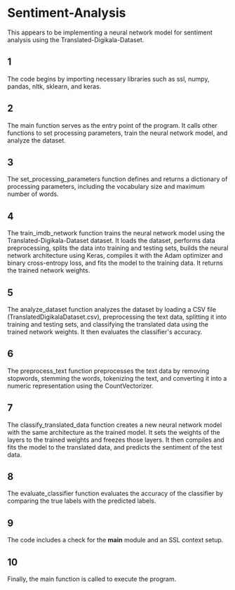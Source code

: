 # Sentiment-Analysis
This appears to be implementing a neural network model for sentiment analysis using the Translated-Digikala-Dataset.
## 1
The code begins by importing necessary libraries such as ssl, numpy, pandas, nltk, sklearn, and keras.
## 2
The main function serves as the entry point of the program. It calls other functions to set processing parameters, train the neural network model, and analyze the dataset.
## 3
The set_processing_parameters function defines and returns a dictionary of processing parameters, including the vocabulary size and maximum number of words.
## 4
The train_imdb_network function trains the neural network model using the Translated-Digikala-Dataset dataset. It loads the dataset, performs data preprocessing, splits the data into training and testing sets, builds the neural network architecture using Keras, compiles it with the Adam optimizer and binary cross-entropy loss, and fits the model to the training data. It returns the trained network weights.
## 5
The analyze_dataset function analyzes the dataset by loading a CSV file (TranslatedDigikalaDataset.csv), preprocessing the text data, splitting it into training and testing sets, and classifying the translated data using the trained network weights. It then evaluates the classifier's accuracy.
## 6
The preprocess_text function preprocesses the text data by removing stopwords, stemming the words, tokenizing the text, and converting it into a numeric representation using the CountVectorizer.
## 7
The classify_translated_data function creates a new neural network model with the same architecture as the trained model. It sets the weights of the layers to the trained weights and freezes those layers. It then compiles and fits the model to the translated data, and predicts the sentiment of the test data.
## 8
The evaluate_classifier function evaluates the accuracy of the classifier by comparing the true labels with the predicted labels.
## 9
The code includes a check for the __main__ module and an SSL context setup.
## 10
Finally, the main function is called to execute the program.
